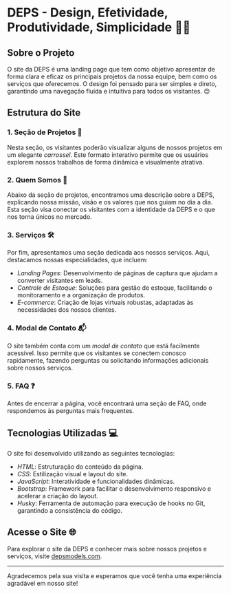 # DEPS - Design, Efetividade, Produtividade, Simplicidade 🎨🚀

## Sobre o Projeto

O site da DEPS é uma landing page que tem como objetivo apresentar de forma clara e eficaz os principais projetos da nossa equipe, bem como os serviços que oferecemos. O design foi pensado para ser simples e direto, garantindo uma navegação fluida e intuitiva para todos os visitantes. 😊

## Estrutura do Site

### 1. Seção de Projetos 📁

Nesta seção, os visitantes poderão visualizar alguns de nossos projetos em um elegante *carrossel*. Este formato interativo permite que os usuários explorem nossos trabalhos de forma dinâmica e visualmente atrativa.

### 2. Quem Somos 👥

Abaixo da seção de projetos, encontramos uma descrição sobre a DEPS, explicando nossa missão, visão e os valores que nos guiam no dia a dia. Esta seção visa conectar os visitantes com a identidade da DEPS e o que nos torna únicos no mercado.

### 3. Serviços 🛠

Por fim, apresentamos uma seção dedicada aos nossos serviços. Aqui, destacamos nossas especialidades, que incluem:

- *Landing Pages*: Desenvolvimento de páginas de captura que ajudam a converter visitantes em leads.
- *Controle de Estoque*: Soluções para gestão de estoque, facilitando o monitoramento e a organização de produtos.
- *E-commerce*: Criação de lojas virtuais robustas, adaptadas às necessidades dos nossos clientes.

### 4. Modal de Contato 📬

O site também conta com um *modal de contato* que está facilmente acessível. Isso permite que os visitantes se conectem conosco rapidamente, fazendo perguntas ou solicitando informações adicionais sobre nossos serviços.

### 5. FAQ ❓

Antes de encerrar a página, você encontrará uma seção de FAQ, onde respondemos às perguntas mais frequentes.

## Tecnologias Utilizadas 💻

O site foi desenvolvido utilizando as seguintes tecnologias:

- *HTML*: Estruturação do conteúdo da página.
- *CSS*: Estilização visual e layout do site.
- *JavaScript*: Interatividade e funcionalidades dinâmicas.
- *Bootstrap*: Framework para facilitar o desenvolvimento responsivo e acelerar a criação do layout.
- *Husky*: Ferramenta de automação para execução de hooks no Git, garantindo a consistência do código.

## Acesse o Site 🌐

Para explorar o site da DEPS e conhecer mais sobre nossos projetos e serviços, visite [depsmodels.com](https://depsmodels.com).

---

Agradecemos pela sua visita e esperamos que você tenha uma experiência agradável em nosso site!
